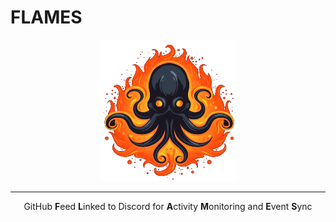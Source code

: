 # FLAMES
<div align="center">
    <img src="https://github.com/scr33nz3r0/flames/blob/main/flames_logo_small.webp">
  <hr />
  
  GitHub **F**eed **L**inked to Discord for **A**ctivity **M**onitoring and **E**vent **S**ync
</div>



